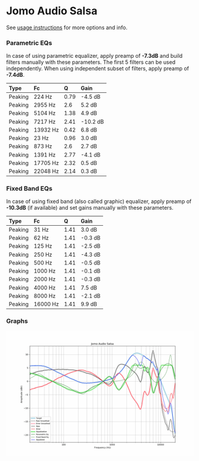 # Jomo Audio Salsa
See [usage instructions](https://github.com/jaakkopasanen/AutoEq#usage) for more options and info.

### Parametric EQs
In case of using parametric equalizer, apply preamp of **-7.3dB** and build filters manually
with these parameters. The first 5 filters can be used independently.
When using independent subset of filters, apply preamp of **-7.4dB**.

| Type    | Fc       |    Q | Gain     |
|:--------|:---------|:-----|:---------|
| Peaking | 224 Hz   | 0.79 | -4.5 dB  |
| Peaking | 2955 Hz  | 2.6  | 5.2 dB   |
| Peaking | 5104 Hz  | 1.38 | 4.9 dB   |
| Peaking | 7217 Hz  | 2.41 | -10.2 dB |
| Peaking | 13932 Hz | 0.42 | 6.8 dB   |
| Peaking | 23 Hz    | 0.96 | 3.0 dB   |
| Peaking | 873 Hz   | 2.6  | 2.7 dB   |
| Peaking | 1391 Hz  | 2.77 | -4.1 dB  |
| Peaking | 17705 Hz | 2.32 | 0.5 dB   |
| Peaking | 22048 Hz | 2.14 | 0.3 dB   |

### Fixed Band EQs
In case of using fixed band (also called graphic) equalizer, apply preamp of **-10.3dB**
(if available) and set gains manually with these parameters.

| Type    | Fc       |    Q | Gain    |
|:--------|:---------|:-----|:--------|
| Peaking | 31 Hz    | 1.41 | 3.0 dB  |
| Peaking | 62 Hz    | 1.41 | -0.3 dB |
| Peaking | 125 Hz   | 1.41 | -2.5 dB |
| Peaking | 250 Hz   | 1.41 | -4.3 dB |
| Peaking | 500 Hz   | 1.41 | -0.5 dB |
| Peaking | 1000 Hz  | 1.41 | -0.1 dB |
| Peaking | 2000 Hz  | 1.41 | -0.3 dB |
| Peaking | 4000 Hz  | 1.41 | 7.5 dB  |
| Peaking | 8000 Hz  | 1.41 | -2.1 dB |
| Peaking | 16000 Hz | 1.41 | 9.9 dB  |

### Graphs
![](./Jomo%20Audio%20Salsa.png)